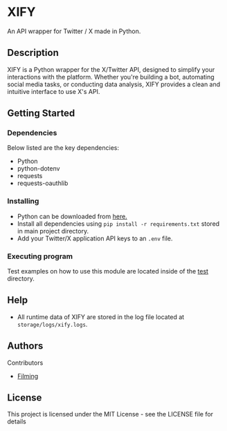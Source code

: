 # XIFY

An API wrapper for Twitter / X made in Python.

## Description

XIFY is a Python wrapper for the X/Twitter API, designed to simplify your interactions with the platform. Whether you're building a bot, automating social media tasks, or conducting data analysis, XIFY provides a clean and intuitive interface to use X's API.

## Getting Started

### Dependencies

Below listed are the key dependencies:

* Python
* python-dotenv
* requests
* requests-oauthlib

### Installing

* Python can be downloaded from [here.](https://www.python.org/)
* Install all dependencies using `pip install -r requirements.txt` stored in main project directory.
* Add your Twitter/X application API keys to an `.env` file.

### Executing program

Test examples on how to use this module are located inside of the [test](https://github.com/filming/xify/tree/main/tests) directory.

## Help

* All runtime data of XIFY are stored in the log file located at `storage/logs/xify.logs`.

## Authors

Contributors

* [Filming](https://github.com/filming)

## License

This project is licensed under the MIT License - see the LICENSE file for details
